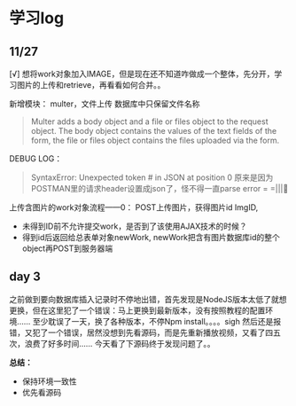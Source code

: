 # 学习log


## 11/27
[√]  想将work对象加入IMAGE，但是现在还不知道咋做成一个整体，先分开，学习图片的上传和retrieve，再看看如何合并。。

新增模块： multer，文件上传
数据库中只保留文件名称
> Multer adds a body object and a file or files object to the request object. The body object contains the values of the text fields of the form, the file or files object contains the files uploaded via the form.

DEBUG LOG：
> SyntaxError: Unexpected token # in JSON at position 0
原来是因为POSTMAN里的请求header设置成json了，怪不得一直parse error = =|||😤

上传含图片的work对象流程——0：
POST上传图片，获得图片id ImgID,
- 未得到ID前不允许提交work，是否到了该使用AJAX技术的时候？
- 得到id后返回给总表单对象newWork, newWork把含有图片数据库id的整个object再POST到服务器端

## day 3
之前做到要向数据库插入记录时不停地出错，首先发现是NodeJS版本太低了就想更换，但在这里犯了一个错误：马上更换到最新版本，没有按照教程的配置环境……
至少耽误了一天，换了各种版本，不停Npm install。。。。sigh
然后还是报错，又犯了一个错误，居然没想到先看源码，而是先重新播放视频，又看了四五次，浪费了好多时间……
今天看了下源码终于发现问题了。。

**总结：**
- 保持环境一致性
- 优先看源码
